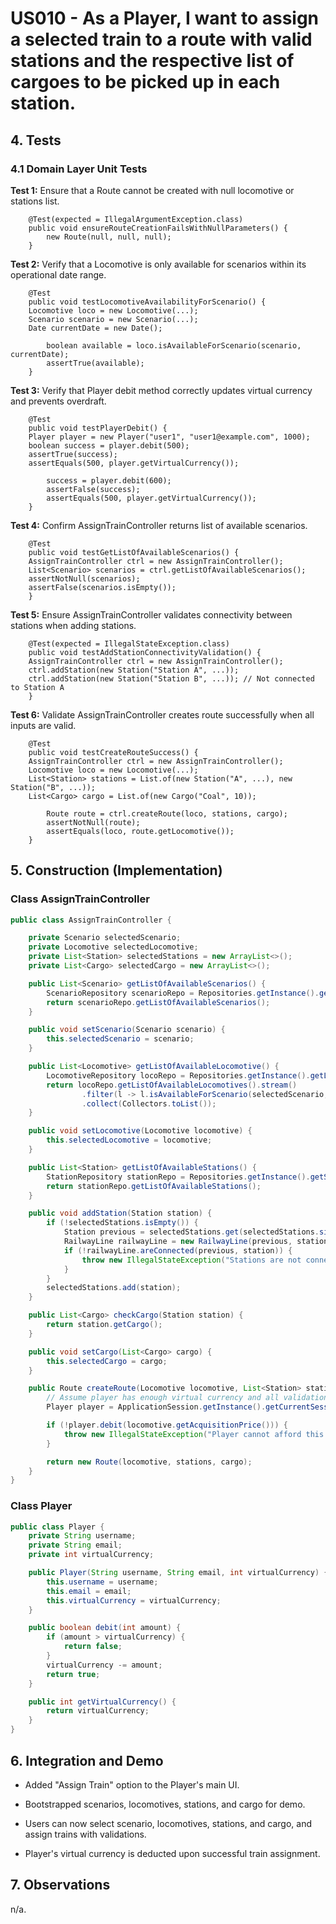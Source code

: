# US010 - As a Player, I want to assign a selected train to a route with valid stations and the respective list of cargoes to be picked up in each station.

## 4. Tests

### 4.1 Domain Layer Unit Tests

**Test 1:** Ensure that a Route cannot be created with null locomotive or stations list.

        @Test(expected = IllegalArgumentException.class)
        public void ensureRouteCreationFailsWithNullParameters() {
            new Route(null, null, null);
        }

**Test 2:** Verify that a Locomotive is only available for scenarios within its operational date range.

        @Test
        public void testLocomotiveAvailabilityForScenario() {
        Locomotive loco = new Locomotive(...);
        Scenario scenario = new Scenario(...);
        Date currentDate = new Date();
        
            boolean available = loco.isAvailableForScenario(scenario, currentDate);
            assertTrue(available);
        }


**Test 3:** Verify that Player debit method correctly updates virtual currency and prevents overdraft.

        @Test
        public void testPlayerDebit() {
        Player player = new Player("user1", "user1@example.com", 1000);
        boolean success = player.debit(500);
        assertTrue(success);
        assertEquals(500, player.getVirtualCurrency());
        
            success = player.debit(600);
            assertFalse(success);
            assertEquals(500, player.getVirtualCurrency());
        }

**Test 4:** Confirm AssignTrainController returns list of available scenarios.

        @Test
        public void testGetListOfAvailableScenarios() {
        AssignTrainController ctrl = new AssignTrainController();
        List<Scenario> scenarios = ctrl.getListOfAvailableScenarios();
        assertNotNull(scenarios);
        assertFalse(scenarios.isEmpty());
        }


**Test 5:** Ensure AssignTrainController validates connectivity between stations when adding stations.

        @Test(expected = IllegalStateException.class)
        public void testAddStationConnectivityValidation() {
        AssignTrainController ctrl = new AssignTrainController();
        ctrl.addStation(new Station("Station A", ...));
        ctrl.addStation(new Station("Station B", ...)); // Not connected to Station A
        }

**Test 6:** Validate AssignTrainController creates route successfully when all inputs are valid.

        @Test
        public void testCreateRouteSuccess() {
        AssignTrainController ctrl = new AssignTrainController();
        Locomotive loco = new Locomotive(...);
        List<Station> stations = List.of(new Station("A", ...), new Station("B", ...));
        List<Cargo> cargo = List.of(new Cargo("Coal", 10));
        
            Route route = ctrl.createRoute(loco, stations, cargo);
            assertNotNull(route);
            assertEquals(loco, route.getLocomotive());
        }

## 5. Construction (Implementation)

### Class AssignTrainController

```java
public class AssignTrainController {

    private Scenario selectedScenario;
    private Locomotive selectedLocomotive;
    private List<Station> selectedStations = new ArrayList<>();
    private List<Cargo> selectedCargo = new ArrayList<>();

    public List<Scenario> getListOfAvailableScenarios() {
        ScenarioRepository scenarioRepo = Repositories.getInstance().getScenarioRepository();
        return scenarioRepo.getListOfAvailableScenarios();
    }

    public void setScenario(Scenario scenario) {
        this.selectedScenario = scenario;
    }

    public List<Locomotive> getListOfAvailableLocomotive() {
        LocomotiveRepository locoRepo = Repositories.getInstance().getLocomotiveRepository();
        return locoRepo.getListOfAvailableLocomotives().stream()
                .filter(l -> l.isAvailableForScenario(selectedScenario, new Date()))
                .collect(Collectors.toList());
    }

    public void setLocomotive(Locomotive locomotive) {
        this.selectedLocomotive = locomotive;
    }

    public List<Station> getListOfAvailableStations() {
        StationRepository stationRepo = Repositories.getInstance().getStationRepository();
        return stationRepo.getListOfAvailableStations();
    }

    public void addStation(Station station) {
        if (!selectedStations.isEmpty()) {
            Station previous = selectedStations.get(selectedStations.size() - 1);
            RailwayLine railwayLine = new RailwayLine(previous, station, List.of());
            if (!railwayLine.areConnected(previous, station)) {
                throw new IllegalStateException("Stations are not connected.");
            }
        }
        selectedStations.add(station);
    }

    public List<Cargo> checkCargo(Station station) {
        return station.getCargo();
    }

    public void setCargo(List<Cargo> cargo) {
        this.selectedCargo = cargo;
    }

    public Route createRoute(Locomotive locomotive, List<Station> stations, List<Cargo> cargo) {
        // Assume player has enough virtual currency and all validations passed
        Player player = ApplicationSession.getInstance().getCurrentSession().getLoggedInPlayer();

        if (!player.debit(locomotive.getAcquisitionPrice())) {
            throw new IllegalStateException("Player cannot afford this locomotive.");
        }

        return new Route(locomotive, stations, cargo);
    }
}

```

### Class Player

```java
public class Player {
    private String username;
    private String email;
    private int virtualCurrency;

    public Player(String username, String email, int virtualCurrency) {
        this.username = username;
        this.email = email;
        this.virtualCurrency = virtualCurrency;
    }

    public boolean debit(int amount) {
        if (amount > virtualCurrency) {
            return false;
        }
        virtualCurrency -= amount;
        return true;
    }

    public int getVirtualCurrency() {
        return virtualCurrency;
    }
}

```


## 6. Integration and Demo

* Added "Assign Train" option to the Player's main UI.

* Bootstrapped scenarios, locomotives, stations, and cargo for demo.

* Users can now select scenario, locomotives, stations, and cargo, and assign trains with validations.

* Player's virtual currency is deducted upon successful train assignment.

## 7. Observations
n/a.
